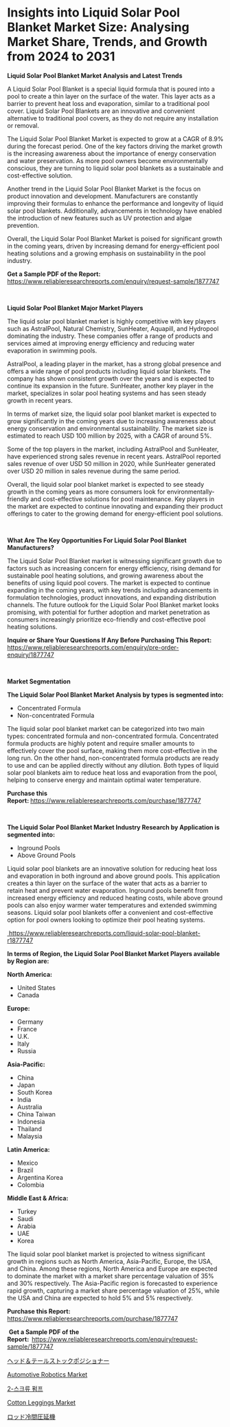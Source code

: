 <p><h1>Insights into Liquid Solar Pool Blanket Market Size: Analysing Market Share, Trends, and Growth from 2024 to 2031</h1></p><p><strong>Liquid Solar Pool Blanket Market Analysis and Latest Trends</strong></p>
<p><p>A Liquid Solar Pool Blanket is a special liquid formula that is poured into a pool to create a thin layer on the surface of the water. This layer acts as a barrier to prevent heat loss and evaporation, similar to a traditional pool cover. Liquid Solar Pool Blankets are an innovative and convenient alternative to traditional pool covers, as they do not require any installation or removal.</p><p>The Liquid Solar Pool Blanket Market is expected to grow at a CAGR of 8.9% during the forecast period. One of the key factors driving the market growth is the increasing awareness about the importance of energy conservation and water preservation. As more pool owners become environmentally conscious, they are turning to liquid solar pool blankets as a sustainable and cost-effective solution.</p><p>Another trend in the Liquid Solar Pool Blanket Market is the focus on product innovation and development. Manufacturers are constantly improving their formulas to enhance the performance and longevity of liquid solar pool blankets. Additionally, advancements in technology have enabled the introduction of new features such as UV protection and algae prevention.</p><p>Overall, the Liquid Solar Pool Blanket Market is poised for significant growth in the coming years, driven by increasing demand for energy-efficient pool heating solutions and a growing emphasis on sustainability in the pool industry.</p></p>
<p><strong>Get a Sample PDF of the Report:&nbsp;</strong> <a href="https://www.reliableresearchreports.com/enquiry/request-sample/1877747">https://www.reliableresearchreports.com/enquiry/request-sample/1877747</a></p>
<p>&nbsp;</p>
<p><strong>Liquid Solar Pool Blanket Major Market Players</strong></p>
<p><p>The liquid solar pool blanket market is highly competitive with key players such as AstralPool, Natural Chemistry, SunHeater, Aquapill, and Hydropool dominating the industry. These companies offer a range of products and services aimed at improving energy efficiency and reducing water evaporation in swimming pools.</p><p>AstralPool, a leading player in the market, has a strong global presence and offers a wide range of pool products including liquid solar blankets. The company has shown consistent growth over the years and is expected to continue its expansion in the future. SunHeater, another key player in the market, specializes in solar pool heating systems and has seen steady growth in recent years.</p><p>In terms of market size, the liquid solar pool blanket market is expected to grow significantly in the coming years due to increasing awareness about energy conservation and environmental sustainability. The market size is estimated to reach USD 100 million by 2025, with a CAGR of around 5%.</p><p>Some of the top players in the market, including AstralPool and SunHeater, have experienced strong sales revenue in recent years. AstralPool reported sales revenue of over USD 50 million in 2020, while SunHeater generated over USD 20 million in sales revenue during the same period.</p><p>Overall, the liquid solar pool blanket market is expected to see steady growth in the coming years as more consumers look for environmentally-friendly and cost-effective solutions for pool maintenance. Key players in the market are expected to continue innovating and expanding their product offerings to cater to the growing demand for energy-efficient pool solutions.</p></p>
<p>&nbsp;</p>
<p><strong>What Are The Key Opportunities For Liquid Solar Pool Blanket Manufacturers?</strong></p>
<p><p>The Liquid Solar Pool Blanket market is witnessing significant growth due to factors such as increasing concern for energy efficiency, rising demand for sustainable pool heating solutions, and growing awareness about the benefits of using liquid pool covers. The market is expected to continue expanding in the coming years, with key trends including advancements in formulation technologies, product innovations, and expanding distribution channels. The future outlook for the Liquid Solar Pool Blanket market looks promising, with potential for further adoption and market penetration as consumers increasingly prioritize eco-friendly and cost-effective pool heating solutions.</p></p>
<p><strong>Inquire or Share Your Questions If Any Before Purchasing This Report:</strong> <a href="https://www.reliableresearchreports.com/enquiry/pre-order-enquiry/1877747">https://www.reliableresearchreports.com/enquiry/pre-order-enquiry/1877747</a></p>
<p>&nbsp;</p>
<p><strong>Market Segmentation</strong></p>
<p><strong>The Liquid Solar Pool Blanket Market Analysis by types is segmented into:</strong></p>
<p><ul><li>Concentrated Formula</li><li>Non-concentrated Formula</li></ul></p>
<p><p>The liquid solar pool blanket market can be categorized into two main types: concentrated formula and non-concentrated formula. Concentrated formula products are highly potent and require smaller amounts to effectively cover the pool surface, making them more cost-effective in the long run. On the other hand, non-concentrated formula products are ready to use and can be applied directly without any dilution. Both types of liquid solar pool blankets aim to reduce heat loss and evaporation from the pool, helping to conserve energy and maintain optimal water temperature.</p></p>
<p><strong>Purchase this Report:&nbsp;</strong><a href="https://www.reliableresearchreports.com/purchase/1877747">https://www.reliableresearchreports.com/purchase/1877747</a></p>
<p>&nbsp;</p>
<p><strong>The Liquid Solar Pool Blanket Market Industry Research by Application is segmented into:</strong></p>
<p><ul><li>Inground Pools</li><li>Above Ground Pools</li></ul></p>
<p><p>Liquid solar pool blankets are an innovative solution for reducing heat loss and evaporation in both inground and above ground pools. This application creates a thin layer on the surface of the water that acts as a barrier to retain heat and prevent water evaporation. Inground pools benefit from increased energy efficiency and reduced heating costs, while above ground pools can also enjoy warmer water temperatures and extended swimming seasons. Liquid solar pool blankets offer a convenient and cost-effective option for pool owners looking to optimize their pool heating systems.</p></p>
<p><a href="https://www.reliableresearchreports.com/liquid-solar-pool-blanket-r1877747">&nbsp;https://www.reliableresearchreports.com/liquid-solar-pool-blanket-r1877747</a></p>
<p><strong>In terms of Region, the Liquid Solar Pool Blanket Market Players available by Region are:</strong></p>
<p>
    <p> <strong> North America: </strong>
        <ul>
            <li>United States</li>
            <li>Canada</li>
        </ul>
        </p> 
    <p> <strong> Europe: </strong>
        <ul>
            <li>Germany</li>
            <li>France</li>
            <li>U.K.</li>
            <li>Italy</li>
            <li>Russia</li>
        </ul>
        </p> 
    <p> <strong> Asia-Pacific: </strong>
        <ul>
            <li>China</li>
            <li>Japan</li>
            <li>South Korea</li>
            <li>India</li>
            <li>Australia</li>
            <li>China Taiwan</li>
            <li>Indonesia</li>
            <li>Thailand</li>
            <li>Malaysia</li>
        </ul>
        </p> 
    <p> <strong> Latin America: </strong>
        <ul>
            <li>Mexico</li>
            <li>Brazil</li>
            <li>Argentina Korea</li>
            <li>Colombia</li>
        </ul>
        </p> 
    <p> <strong> Middle East & Africa: </strong>
        <ul>
            <li>Turkey</li>
            <li>Saudi</li>
            <li>Arabia</li>
            <li>UAE</li>
            <li>Korea</li>
        </ul>
    </p>
    </p>
<p><p>The liquid solar pool blanket market is projected to witness significant growth in regions such as North America, Asia-Pacific, Europe, the USA, and China. Among these regions, North America and Europe are expected to dominate the market with a market share percentage valuation of 35% and 30% respectively. The Asia-Pacific region is forecasted to experience rapid growth, capturing a market share percentage valuation of 25%, while the USA and China are expected to hold 5% and 5% respectively.</p></p>
<p><strong>Purchase this Report: </strong><a href="https://www.reliableresearchreports.com/purchase/1877747">https://www.reliableresearchreports.com/purchase/1877747</a></p>
<p>&nbsp;<strong>Get a Sample PDF of the Report:&nbsp;&nbsp;</strong><a href="https://www.reliableresearchreports.com/enquiry/request-sample/1877747">https://www.reliableresearchreports.com/enquiry/request-sample/1877747</a></p>
<p><strong></strong></p>
<p><p><a href="https://github.com/decker5351/Market-Research-Report-List-1/blob/main/2197835144502.md">ヘッド＆テールストックポジショナー</a></p><p><a href="https://issuu.com/reportprime-2/docs/automotive-robotics-market-size-2030.pptx">Automotive Robotics Market</a></p><p><a href="https://github.com/amuji413411/Market-Research-Report-List-1/blob/main/2834678152238.md">2-스크류 펌프</a></p><p><a href="https://github.com/EbonyHane1955/Market-Research-Report-List-1/blob/main/cotton-leggings-market.md">Cotton Leggings Market</a></p><p><a href="https://github.com/tubbs463/Market-Research-Report-List-1/blob/main/7501008144503.md">ロッド冷間圧延機</a></p></p>